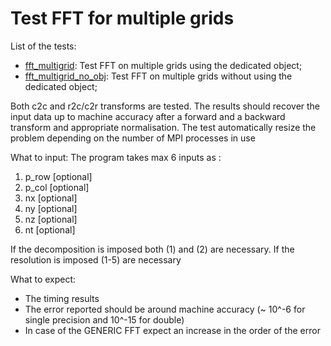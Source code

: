 # Test FFT for multiple grids

List of the tests:
- [fft_multigrid](fft_multigrid.f90): Test FFT on multiple grids using the dedicated object;
- [fft_multigrid_no_obj](fft_multigrid_no_obj.f90): Test FFT on multiple grids without using the dedicated object;


Both c2c and r2c/c2r transforms are tested.
The results should recover the input data up to machine accuracy
after a forward and a backward transform and appropriate normalisation.
The test automatically resize the problem depending on the number of MPI processes in use

What to input: The program takes max 6 inputs as : 

1. p_row [optional]
1. p_col [optional] 
1. nx    [optional]
1. ny    [optional]
1. nz    [optional]
1. nt    [optional]

If the decomposition is imposed both (1) and (2) are necessary. 
If the resolution is imposed (1-5) are necessary

What to expect:
- The timing results 
- The error reported should be around machine accuracy (~ 10^-6 for single
  precision and 10^-15 for double)
- In case of the GENERIC FFT expect an increase in the order of the error
